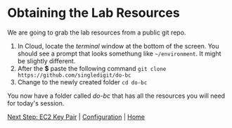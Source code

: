 # Obtaining the Lab Resources
We are going to grab the lab resources from a public git repo.

1. In Cloud, locate the *terminal* window at the bottom of the screen. You should see a prompt that looks somethung like `~/environment`. It might be slightly different.
2. After the **$** paste the following command `git clone https://github.com/singledigit/do-bc`
3. Change to the newly created folder `cd do-bc`

You now have a folder called *do-bc* that has all the resources you will need for today's session.

[Next Step: EC2 Key Pair](keypair.md) | [Configuration](README.md) | [Home](../../)